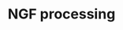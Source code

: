 ---
annotations:
- type: Pathway Ontology
  value: classic metabolic pathway
authors:
- ReactomeTeam
- DeSl
description: All neurotrophins (NTs) are generated as pre-pro-neurotrophin precursors.
  The signal peptide is cleaved off as NT is associated with the endoplasmic reticulum
  (ER). The resulting pro-NT can form a homodimer spontaneously which then transits
  to the Golgi apparatus and then onto the trans-Golgi network (TGN). Resident protein
  convertases (PCs) can cleave off the pro-sequence and mature NT is is targeted to
  constitutively released vesicles. The pro-NT form can also be released to the extracellular
  region.  View original pathway at [http://www.reactome.org/PathwayBrowser/#DIAGRAM=167060
  Reactome].
last-edited: 2021-01-25
organisms:
- Homo sapiens
redirect_from:
- /index.php/Pathway:WP4429
- /instance/WP4429
schema-jsonld:
- '@context': https://schema.org/
  '@id': https://wikipathways.github.io/pathways/WP4429.html
  '@type': Dataset
  creator:
    '@type': Organization
    name: WikiPathways
  description: All neurotrophins (NTs) are generated as pre-pro-neurotrophin precursors.
    The signal peptide is cleaved off as NT is associated with the endoplasmic reticulum
    (ER). The resulting pro-NT can form a homodimer spontaneously which then transits
    to the Golgi apparatus and then onto the trans-Golgi network (TGN). Resident protein
    convertases (PCs) can cleave off the pro-sequence and mature NT is is targeted
    to constitutively released vesicles. The pro-NT form can also be released to the
    extracellular region.  View original pathway at [http://www.reactome.org/PathwayBrowser/#DIAGRAM=167060
    Reactome].
  keywords:
  - 'PCSK5(115-913) '
  - convertase (Calcium
  - mature beta-NGF
  - 'NGF '
  - Signaling by NTRK1
  - pro-beta-NGF
  - 'PCSK6 '
  - receptor-mediated
  - Subtilisin/kexin
  - (TRKA)
  - dependant)
  - NGF(1-241)
  - p75 NTR
  - 'NGF(19-241) '
  - signalling
  - 'Ca2+ '
  - homodimer
  - 'FURIN '
  - NGF(19-241)
  license: CC0
  name: NGF processing
seo: CreativeWork
title: NGF processing
wpid: WP4429
---